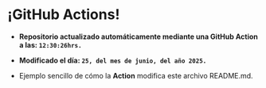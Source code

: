 # ¡GitHub Actions!
* **Repositorio actualizado automáticamente mediante una GitHub Action a las: `12:30:26hrs.`**
* **Modificado el día: `25, del mes de junio, del año 2025.`**

* Ejemplo sencillo de cómo la **Action** modifica este archivo README.md.
